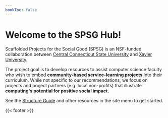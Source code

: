 ```yaml
---
bookToc: false
---
```


# Welcome to the SPSG Hub!

Scaffolded Projects for the Social Good (SPSG) is an NSF-funded collaboration
between [Central Connecticut State University](https://www.ccsu.edu/) and
[Xavier University](https://www.xavier.edu/).

The project goal is to develop resources to assist computer science faculty who
wish to embed **community-based service-learning projects** into their
curriculum. While not specific to our recommendations, we focus on projects and
project partners (e.g. local non-profits) that illustrate **computing's
potential for positive social impact.**

See the [Structure Guide](structure_guide.md) and other resources in the site
menu to get started.

{{< footer >}}
